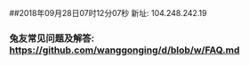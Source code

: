 ##2018年09月28日07时12分07秒 新址: 104.248.242.19
### 兔友常见问题及解答: https://github.com/wanggonging/d/blob/w/FAQ.md
